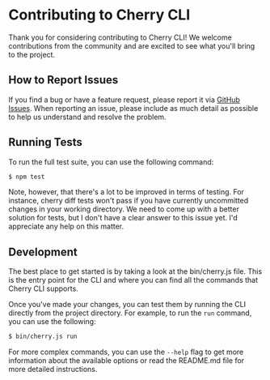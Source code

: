 # Contributing to Cherry CLI

Thank you for considering contributing to Cherry CLI! We welcome contributions from the community and are excited to see
what you'll bring to the project.

## How to Report Issues

If you find a bug or have a feature request, please report it via
[GitHub Issues](https://github.com/cherrypush/cherry-cli/issues). When reporting an issue, please include as much detail
as possible to help us understand and resolve the problem.

## Running Tests

To run the full test suite, you can use the following command:

```bash
$ npm test
```

Note, however, that there's a lot to be improved in terms of testing. For instance, cherry diff tests won't pass if you
have currently uncommitted changes in your working directory. We need to come up with a better solution for tests, but I
don't have a clear answer to this issue yet. I'd appreciate any help on this matter.

## Development

The best place to get started is by taking a look at the bin/cherry.js file. This is the entry point for the CLI and
where you can find all the commands that Cherry CLI supports.

Once you've made your changes, you can test them by running the CLI directly from the project directory. For example, to
run the `run` command, you can use the following:

```bash
$ bin/cherry.js run
```

For more complex commands, you can use the `--help` flag to get more information about the available options or read the
README.md file for more detailed instructions.
